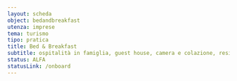 ```yaml
---
layout: scheda
object: bedandbreakfast
utenza: imprese
tema: turismo
tipo: pratica
title: Bed & Breakfast
subtitle: ospitalità in famiglia, guest house, camera e colazione, residenza d'epoca, Airbnb, B&B
status: ALFA
statusLink: /onboard
---
```

